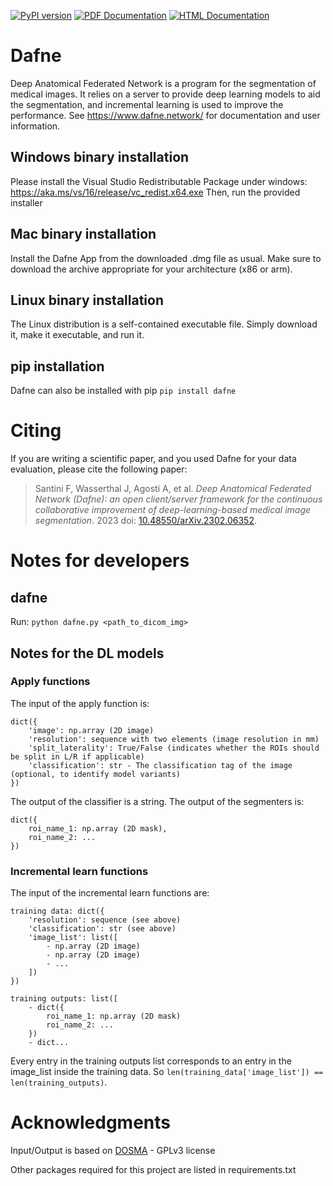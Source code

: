 [![PyPI version](https://badge.fury.io/py/dafne.svg)](https://badge.fury.io/py/dafne)
[![PDF Documentation](https://img.shields.io/badge/Docs-pdf-brightgreen)](https://www.dafne.network/files/documentation.pdf)
[![HTML Documentation](https://img.shields.io/badge/Docs-html-brightgreen)](https://www.dafne.network/documentation/)

# Dafne
Deep Anatomical Federated Network is a program for the segmentation of medical images. It relies on a server to provide deep learning models to aid the segmentation, and incremental learning is used to improve the performance. See https://www.dafne.network/ for documentation and user information.

## Windows binary installation
Please install the Visual Studio Redistributable Package under windows: https://aka.ms/vs/16/release/vc_redist.x64.exe
Then, run the provided installer

## Mac binary installation
Install the Dafne App from the downloaded .dmg file as usual. Make sure to download the archive appropriate for your architecture (x86 or arm).

## Linux binary installation
The Linux distribution is a self-contained executable file. Simply download it, make it executable, and run it.

## pip installation
Dafne can also be installed with pip
`pip install dafne`

# Citing
If you are writing a scientific paper, and you used Dafne for your data evaluation, please cite the following paper:

> Santini F, Wasserthal J, Agosti A, et al. *Deep Anatomical Federated Network (Dafne): an open client/server framework for the continuous collaborative improvement of deep-learning-based medical image segmentation*. 2023 doi: [10.48550/arXiv.2302.06352](https://doi.org/10.48550/arXiv.2302.06352).


# Notes for developers

## dafne

Run: 
`python dafne.py <path_to_dicom_img>`


## Notes for the DL models

### Apply functions
The input of the apply function is:
```
dict({
    'image': np.array (2D image)
    'resolution': sequence with two elements (image resolution in mm)
    'split_laterality': True/False (indicates whether the ROIs should be split in L/R if applicable)
    'classification': str - The classification tag of the image (optional, to identify model variants)
})
```

The output of the classifier is a string.
The output of the segmenters is:
```
dict({
    roi_name_1: np.array (2D mask),
    roi_name_2: ...
})
``` 

### Incremental learn functions
The input of the incremental learn functions are:
```
training data: dict({
    'resolution': sequence (see above)
    'classification': str (see above)
    'image_list': list([
        - np.array (2D image)
        - np.array (2D image)
        - ...
    ])
})

training outputs: list([
    - dict({
        roi_name_1: np.array (2D mask)
        roi_name_2: ...
    })
    - dict...
```

Every entry in the training outputs list corresponds to an entry in the image_list inside the training data.
So `len(training_data['image_list']) == len(training_outputs)`.

# Acknowledgments
Input/Output is based on [DOSMA](https://github.com/ad12/DOSMA) - GPLv3 license

Other packages required for this project are listed in requirements.txt
